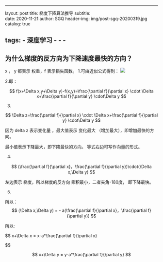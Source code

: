 
---
layout:     post
title:   梯度下降算法推导
subtitle:   
date:       2020-11-21
author:     SGQ
header-img: img/post-sgq-20200319.jpg
catalog: true

tags:
    - 深度学习
    -
    - 
    - 
---

## 为什么梯度的反方向为下降速度最快的方向？




 x ， y 都表示 权重，f 表示损失函数。
1.可由近似公式得到：
<img src="https://www.zhihu.com/equation?tex=
$$
f(x+\Delta x,y+\Delta y)=f(x,y)+\frac{\partial f}{\partial x} \cdot \Delta x+\frac{\partial f}{\partial y} \cdot\Delta y
$$" />

2.即：
    
$$
f(x+\Delta x,y+\Delta y)-f(x,y)=\frac{\partial f}{\partial x} \cdot \Delta x+\frac{\partial f}{\partial y} \cdot\Delta y
$$

3.

$$
\Delta z=\frac{\partial f}{\partial x} \cdot \Delta x+\frac{\partial f}{\partial y} \cdot\Delta y
$$

因为     delta z 表示变化量 ，最大值表示  变化最大 （增加最大），即增加最快的方向。

最小值表示下降最大，即下降最快的方向。 等式右边可写作向量的形式。



4.

$$
(\frac{\partial f}{\partial x}，\frac{\partial f}{\partial y})\cdot(\Delta x,\Delta y)
$$

左边表示 梯度，所以梯度的反方向 乘积最小，二者夹角-180度， 即下降最快。



5.

所以：
$$
(\Delta x,\Delta y) = - a(\frac{\partial f}{\partial x}，\frac{\partial f}{\partial y})
$$




所以:

$$
x+\Delta x = x-a*\frac{\partial f}{\partial x}

$$

$$
x+\Delta y = y-a*\frac{\partial f}{\partial y}
$$



          